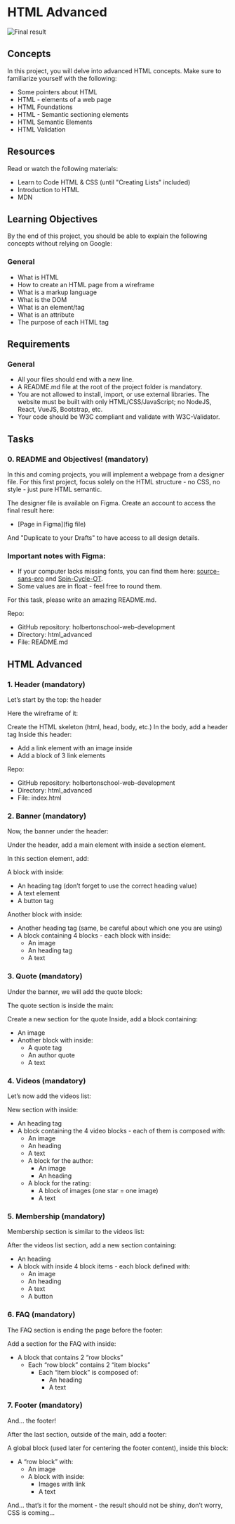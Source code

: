 # HTML Advanced

![Final result](/home.jpg)


## Concepts

In this project, you will delve into advanced HTML concepts. Make sure to familiarize yourself with the following:

- Some pointers about HTML
- HTML - elements of a web page
- HTML Foundations
- HTML - Semantic sectioning elements
- HTML Semantic Elements
- HTML Validation



## Resources

Read or watch the following materials:

- Learn to Code HTML & CSS (until "Creating Lists" included)
- Introduction to HTML
- MDN

## Learning Objectives

By the end of this project, you should be able to explain the following concepts without relying on Google:

### General

- What is HTML
- How to create an HTML page from a wireframe
- What is a markup language
- What is the DOM
- What is an element/tag
- What is an attribute
- The purpose of each HTML tag

## Requirements

### General

- All your files should end with a new line.
- A README.md file at the root of the project folder is mandatory.
- You are not allowed to install, import, or use external libraries. The website must be built with only HTML/CSS/JavaScript; no NodeJS, React, VueJS, Bootstrap, etc.
- Your code should be W3C compliant and validate with W3C-Validator.

## Tasks

### 0. README and Objectives! (mandatory)

In this and coming projects, you will implement a webpage from a designer file. For this first project, focus solely on the HTML structure - no CSS, no style - just pure HTML semantic.

The designer file is available on Figma. Create an account to access the final result here:

- [Page in Figma](fig file)

And "Duplicate to your Drafts" to have access to all design details.

### Important notes with Figma:

- If your computer lacks missing fonts, you can find them here: [source-sans-pro](https://www.fontsquirrel.com/fonts/source-sans-pro) and [Spin-Cycle-OT](https://www.fontsquirrel.com/fonts/Spin-Cycle-OT).
- Some values are in float - feel free to round them.

For this task, please write an amazing README.md.

Repo:

- GitHub repository: holbertonschool-web-development
- Directory: html_advanced
- File: README.md

## HTML Advanced

### 1. Header (mandatory)

Let’s start by the top: the header

Here the wireframe of it:

Create the HTML skeleton (html, head, body, etc.)
In the body, add a header tag
Inside this header:
- Add a link element with an image inside
- Add a block of 3 link elements

Repo:

- GitHub repository: holbertonschool-web-development
- Directory: html_advanced
- File: index.html


### 2. Banner (mandatory)

Now, the banner under the header:

Under the header, add a main element with inside a section element.

In this section element, add:

A block with inside:
- An heading tag (don’t forget to use the correct heading value)
- A text element
- A button tag

Another block with inside:
- Another heading tag (same, be careful about which one you are using)
- A block containing 4 blocks - each block with inside:
    - An image
    - An heading tag
    - A text


### 3. Quote (mandatory)

Under the banner, we will add the quote block:

The quote section is inside the main:

Create a new section for the quote
Inside, add a block containing:
- An image
- Another block with inside:
    - A quote tag
    - An author quote
    - A text


### 4. Videos (mandatory)

Let’s now add the videos list:

New section with inside:

- An heading tag
- A block containing the 4 video blocks - each of them is composed with:
    - An image
    - An heading
    - A text
    - A block for the author:
        - An image
        - An heading
    - A block for the rating:
        - A block of images (one star = one image)
        - A text


### 5. Membership (mandatory)

Membership section is similar to the videos list:

After the videos list section, add a new section containing:

- An heading
- A block with inside 4 block items - each block defined with:
    - An image
    - An heading
    - A text
    - A button


### 6. FAQ (mandatory)

The FAQ section is ending the page before the footer:

Add a section for the FAQ with inside:

- A block that contains 2 “row blocks”
    - Each “row block” contains 2 “item blocks”
        - Each “item block” is composed of:
            - An heading
            - A text



### 7. Footer (mandatory)

And… the footer!

After the last section, outside of the main, add a footer:

A global block (used later for centering the footer content), inside this block:
- A “row block” with:
    - An image
    - A block with inside:
        - Images with link
        - A text

And… that’s it for the moment - the result should not be shiny, don’t worry, CSS is coming…
